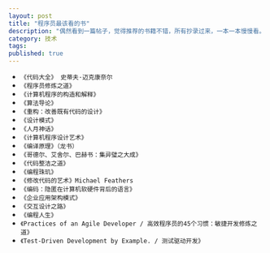 ```yaml
---
layout: post
title: "程序员最该看的书"
description: "偶然看到一篇帖子，觉得推荐的书籍不错，所有抄录过来，一本一本慢慢看。"
category: 技术
tags: 
published: true
---
```


*	`《代码大全》 史蒂夫·迈克康奈尔`
*	`《程序员修炼之道》`
*	`《计算机程序的构造和解释》`
*	`《算法导论》`
*	`《重构：改善既有代码的设计》`
*	`《设计模式》`
*	`《人月神话》`
*	`《计算机程序设计艺术》`
*	`《编译原理》（龙书）`
*	`《哥德尔、艾舍尔、巴赫书：集异璧之大成》`
*	`《代码整洁之道》`
*	`《编程珠玑》`
*	`《修改代码的艺术》Michael Feathers`
*	`《编码：隐匿在计算机软硬件背后的语言》`
*	`《企业应用架构模式》`
*	`《交互设计之路》`
*	`《编程人生》`
*	`《Practices of an Agile Developer / 高效程序员的45个习惯：敏捷开发修炼之道》`
*	`《Test-Driven Development by Example. / 测试驱动开发》`